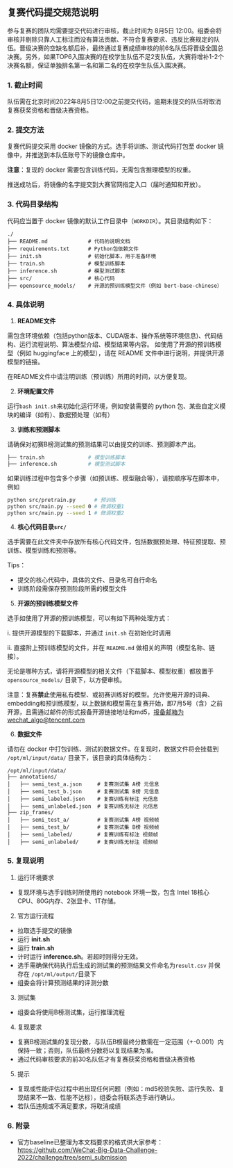 ## 复赛代码提交规范说明

参与复赛的团队均需要提交代码进行审核，截止时间为 8月5日 12:00。组委会将审核并剔除只靠人工标注而没有算法贡献、不符合复赛要求、违反比赛规定的队伍。晋级决赛的空缺名额后补，最终通过复赛成绩审核的前6名队伍将晋级全国总决赛。另外，如果TOP6入围决赛的在校学生队伍不足2支队伍，大赛将增补1-2个决赛名额，保证单独排名第一名和第二名的在校学生队伍入围决赛。

### 1. 截止时间

队伍需在北京时间2022年8月5日12:00之前提交代码，逾期未提交的队伍将取消复赛获奖资格和晋级决赛资格。

### 2. 提交方法

复赛代码提交采用 docker 镜像的方式。选手将训练、测试代码打包至 docker 镜像中，并推送到本队伍账号下的镜像仓库中。

**注意**：复现的 docker 需要包含训练代码，无需包含推理模型的权重。

推送成功后，将镜像的名字提交到大赛官网指定入口（届时通知和开放）。

### 3. 代码目录结构

代码应当置于 docker 镜像的默认工作目录中（`WORKDIR`）。其目录结构如下：

```
./
├── README.md             # 代码的说明文档
├── requirements.txt      # Python包依赖文件 
├── init.sh               # 初始化脚本，用于准备环境
├── train.sh              # 模型训练脚本
├── inference.sh          # 模型测试脚本 
├── src/                  # 核心代码
├── opensource_models/    # 开源的预训练模型文件（例如 bert-base-chinese）
```

### 4. 具体说明

1. **README文件**

  需包含环境依赖（包括python版本、CUDA版本、操作系统等环境信息)、代码结构、运行流程说明、算法模型介绍、模型结果等内容。
  如使用了开源的预训练模型（例如 huggingface 上的模型），请在 README 文件中进行说明，并提供开源模型的链接。
  
  在README文件中请注明训练（预训练）所用的时间，以方便复现。

2. **环境配置文件**

  运行`bash init.sh`来初始化运行环境，例如安装需要的 python 包、某些自定义模块的编译（如有）、数据预处理（如有）

3. **训练和预测脚本** 
  
  请确保对初赛B榜测试集的预测结果可以由提交的训练、预测脚本产出。
  ```bash
  ├── train.sh              # 模型训练脚本
  ├── inference.sh          # 模型测试脚本 
  ```

  如果训练过程中包含多个步骤（如预训练、模型融合等），请按顺序写在脚本中，例如
  ```bash
  python src/pretrain.py      # 预训练
  python src/main.py --seed 0 # 微调权重1
  python src/main.py --seed 1 # 微调权重2
  ```

4. **核心代码目录`src/`**
  
  选手需要在此文件夹中存放所有核心代码文件，包括数据预处理、特征预提取、预训练、模型训练和预测等。

  Tips：
  * 提交的核心代码中，具体的文件、目录名可自行命名
  * 训练阶段需保存预测阶段所需的模型文件

5. **开源的预训练模型文件**
  
  选手如使用了开源的预训练模型，可以有如下两种处理方式：
  
  i. 提供开源模型的下载脚本，并通过 `init.sh` 在初始化时调用
  
  ii. 直接附上预训练模型的文件，并在 `README.md` 做相关的声明（模型名称、链接）。
  
  无论是哪种方式，请将开源模型的相关文件（下载脚本、模型权重）都放置于 `opensource_models/` 目录下，以方便审核。
  
  注意：复赛**禁止**使用私有模型、或初赛训练好的模型。允许使用开源的词典、embedding和预训练模型，以上数据和模型需在复赛开始，即7月5号（含）之前开源，且需通过邮件的形式报备开源链接地址和md5，报备邮箱为wechat_algo@tencent.com

6. **数据文件**

  请勿在 docker 中打包训练、测试的数据文件。在复现时，数据文件将会挂载到 `/opt/ml/input/data/` 目录下，该目录的具体结构为：

  ```
  /opt/ml/input/data/
  ├── annotations/
  │   ├── semi_test_a.json     # 复赛测试集 A榜 元信息
  │   ├── semi_test_b.json     # 复赛测试集 B榜 元信息
  │   ├── semi_labeled.json    # 复赛训练有标注 元信息
  │   ├── semi_unlabeled.json  # 复赛训练无标注 元信息
  ├── zip_frames/
  │   ├── semi_test_a/         # 复赛测试集 A榜 视频帧
  │   ├── semi_test_b/         # 复赛测试集 B榜 视频帧
  │   ├── semi_labeled/        # 复赛训练有标注 视频帧
  │   ├── semi_unlabeled/      # 复赛训练无标注 视频帧
  ```

### 5. 复现说明

1. 运行环境要求
  * 复现环境与选手训练时所使用的 notebook 环境一致，包含 Intel 18核心CPU、80G内存、2张显卡、1T存储。
2. 官方运行流程
  * 拉取选手提交的镜像
  * 运行 **init.sh**
  * 运行 **train.sh**
  * 计时运行 **inference.sh**。若超时则得分无效。
  * 选手需确保代码执行后生成的测试集的预测结果文件命名为`result.csv` 并保存在 `/opt/ml/output/`目录下
  * 组委会将计算预测结果的评测分数
3. 测试集
  * 组委会将使用B榜测试集，运行推理流程
4. 复现要求
  * 复赛B榜测试集的复现分数，与队伍B榜最终分数需在一定范围（+-0.001）内保持一致；否则，队伍最终分数将以复现结果为准。
  * 通过代码审核要求的前30名队伍才有复赛获奖资格和晋级决赛资格
5. 提示
  * 复现或性能评估过程中若出现任何问题（例如：md5校验失败、运行失败、复现结果不一致、性能不达标），组委会将联系选手进行确认。
  * 若队伍违规或不满足要求，将取消成绩

### 6. 附录
* 官方baseline已整理为本文档要求的格式供大家参考：https://github.com/WeChat-Big-Data-Challenge-2022/challenge/tree/semi_submission

